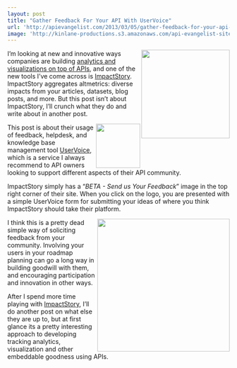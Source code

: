 ```yaml
---
layout: post
title: "Gather Feedback For Your API With UserVoice"
url: 'http://apievangelist.com/2013/03/05/gather-feedback-for-your-api-with-uservoice/'
image: 'http://kinlane-productions.s3.amazonaws.com/api-evangelist-site/blog/impactstory-logo.png'
---
```


[<img class="c1" src="https://s3.amazonaws.com/kinlane-productions/api-evangelist/analytics/impactstory/impactstory-logo.png" alt="" width="200" align="right" />][1]

I’m looking at new and innovative ways companies are building [analytics and visualizations on top of APIs][2], and one of the new tools I’ve come across is [ImpactStory][1]. ImpactStory aggregates altmetrics: diverse impacts from your articles, datasets, blog posts, and more. But this post isn’t about ImpactStory, I’ll crunch what they do and write about in another post.

[<img class="c1" src="https://s3.amazonaws.com/kinlane-productions/api-evangelist/analytics/impactstory/impactstory-beta-feedback.png" alt="" width="100" align="right" />][1]

This post is about their usage of feedback, helpdesk, and knowledge base management tool [UserVoice][3], which is a service I always recommend to API owners looking to support different aspects of their API community.

ImpactStory simply has a “_BETA - Send us Your Feedback_” image in the top right corner of their site. When you click on the logo, you are presented with a simple UserVoice form for submitting your ideas of where you think ImpactStory should take their platform.

[<img class="c1" src="https://s3.amazonaws.com/kinlane-productions/api-evangelist/analytics/impactstory/impactstory-beta-feedback-form.png" alt="" width="300" align="right" />][1]

I think this is a pretty dead simple way of soliciting feedback from your community. Involving your users in your roadmap planning can go a long way in building goodwill with them, and encouraging participation and innovation in other ways.

After I spend more time playing with [ImpactStory][1], I’ll do another post on what else they are up to, but at first glance its a pretty interesting approach to developing tracking analytics, visualization and other embeddable goodness using APIs.

   [1]: http://impactstory.org/
   [2]: /2013/03/04/next-generation-of-api-driven-analytics-and-visualizations/
   [3]: https://www.uservoice.com/ (UserVoice)
